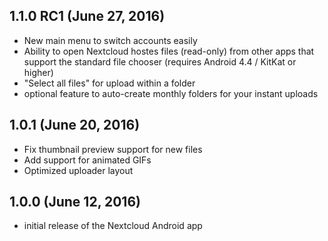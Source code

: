 ## 1.1.0 RC1 (June 27, 2016)

- New main menu to switch accounts easily
- Ability to open Nextcloud hostes files (read-only) from other apps that support the standard file chooser (requires Android 4.4 / KitKat or higher)
- "Select all files" for upload within a folder
- optional feature to auto-create monthly folders for your instant uploads

## 1.0.1 (June 20, 2016)

- Fix thumbnail preview support for new files
- Add support for animated GIFs
- Optimized uploader layout

## 1.0.0 (June 12, 2016)

- initial release of the Nextcloud Android app 
